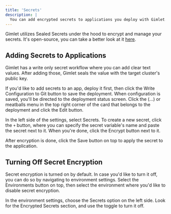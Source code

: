 ```yaml
---
title: 'Secrets'
description: |
  You can add encrypted secrets to applications you deploy with Gimlet. Gimlet uses Sealed Secrets to manage and encrypt secrets.
---
```


Gimlet utilizes Sealed Secrets under the hood to encrypt and manage your secrets. It's open-source, you can take a better look at it [here](https://github.com/bitnami-labs/sealed-secrets).

## Adding Secrets to Applications

Gimlet has a write only secret workflow where you can add clear text values. After adding those, Gimlet seals the value with the target cluster's public key.

If you'd like to add secrets to an app, deploy it first, then click the Write Configuration to Git button to save the deployment. When configuration is saved, you'll be directed to the deployment status screen. Click the (...) or meatballs menu in the top right corner of the card that belongs to the deployment and click the Edit button.

In the left side of the settings, select Secrets. To create a new secret, click the `+` button, where you can specify the secret variable's name and paste the secret next to it. When you're done, click the Encrypt button next to it.

After encryption is done, click the Save button on top to apply the secret to the application.

## Turning Off Secret Encryption

Secret encryption is turned on by default. In case you'd like to turn it off, you can do so by navigating to environment settings. Select the Environments button on top, then select the environment where you'd like to disable secret encryption.

In the environment settings, choose the Secrets option on the left side. Look for the Encrypted Secrets section, and use the toggle to turn it off.
